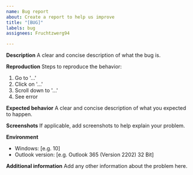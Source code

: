 ```yaml
---
name: Bug report
about: Create a report to help us improve
title: "[BUG]"
labels: bug
assignees: Fruchtzwerg94

---
```


**Description**
A clear and concise description of what the bug is.

**Reproduction**
Steps to reproduce the behavior:
1. Go to '...'
2. Click on '...'
3. Scroll down to '...'
4. See error

**Expected behavior**
A clear and concise description of what you expected to happen.

**Screenshots**
If applicable, add screenshots to help explain your problem.

**Environment**
 - Windows: [e.g. 10]
 - Outlook version: [e.g. Outlook 365 (Version 2202) 32 Bit]

**Additional information**
Add any other information about the problem here.
